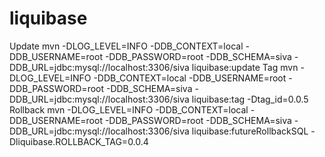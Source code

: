 # liquibase
Update
mvn -DLOG_LEVEL=INFO -DDB_CONTEXT=local -DDB_USERNAME=root -DDB_PASSWORD=root -DDB_SCHEMA=siva -DDB_URL=jdbc:mysql://localhost:3306/siva liquibase:update
Tag
mvn -DLOG_LEVEL=INFO -DDB_CONTEXT=local -DDB_USERNAME=root -DDB_PASSWORD=root -DDB_SCHEMA=siva -DDB_URL=jdbc:mysql://localhost:3306/siva liquibase:tag -Dtag_id=0.0.5
Rollback
mvn -DLOG_LEVEL=INFO -DDB_CONTEXT=local -DDB_USERNAME=root -DDB_PASSWORD=root -DDB_SCHEMA=siva -DDB_URL=jdbc:mysql://localhost:3306/siva liquibase:futureRollbackSQL -Dliquibase.ROLLBACK_TAG=0.0.4

